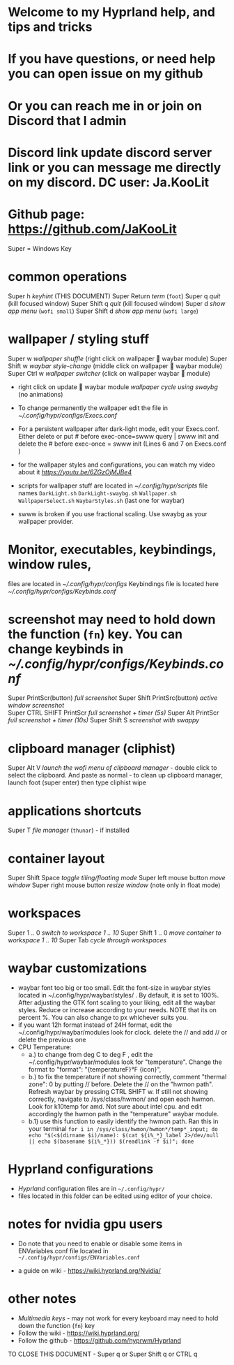# Welcome to my Hyprland help, and tips and tricks #
# If you have questions, or need help you can open issue on my github
# Or you can reach me in or join on Discord that I admin
# Discord link update discord server link or you can message me directly on my discord. DC user: Ja.KooLit
# Github page: https://github.com/JaKooLit

  Super = Windows Key

# common operations
  Super          h        *keyhint* (THIS DOCUMENT)
  Super          Return   *term* (`foot`)
  Super          q        *quit* (kill focused window)
  Super   Shift  q        *quit* (kill focused window)
  Super          d        *show app menu* (`wofi small`)
  Super   Shift  d        *show app menu* (`wofi large`)

# wallpaper / styling stuff
  Super           w       *wallpaper shuffle* (right click on wallpaper   waybar module)
  Super   Shift   w       *waybar style-change* (middle click on wallpaper   waybar module)
  Super   Ctrl    w       *wallpaper switcher* (click on wallpaper waybar    module)
  
  - right click on update   waybar module  *wallpaper cycle using swaybg* (no animations)
  
  - To change permanently the wallpaper edit the file in *~/.config/hypr/configs/Execs.conf*
  - For a persistent wallpaper after dark-light mode, edit your Execs.conf. Either delete or put # before exec-once=swww query | swww init and delete the # before exec-once = swww init (Lines 6 and 7 on Execs.conf )
  
  - for the wallpaper styles and configurations, you can watch my video about it *https://youtu.be/6ZGzOjMJBe4*
  
  - scripts for wallpaper stuff are located in *~/.config/hypr/scripts* file names `DarkLight.sh` `DarkLight-swaybg.sh` `Wallpaper.sh` `WallpaperSelect.sh` `WaybarStyles.sh` (last one for waybar)

  - swww is broken if you use fractional scaling. Use swaybg as your wallpaper provider.

# Monitor, executables, keybindings, window rules, 
  files are located in *~/.config/hypr/configs*
  Keybindings file is located here *~/.config/hypr/configs/Keybinds.conf*

# screenshot may need to hold down the function (`fn`) key. You can change keybinds in *~/.config/hypr/configs/Keybinds.conf* 
  Super PrintScr(button)       *full screenshot*
  Super Shift PrintSrc(button) *active window screenshot*         
  Super CTRL SHIFT PrintScr    *full screenshot + timer (5s)*
  Super Alt PrintScr           *full screenshot + timer (10s)*
  Super Shift S                *screenshot with swappy*

# clipboard manager (cliphist)
  Super Alt V   *launch the wofi menu of clipboard manager* 
    - double click to select the clipboard. And paste as normal
    - to clean up clipboard manager, launch foot (super enter) then type cliphist wipe

# applications shortcuts
  Super   T		  *file manager* (`thunar`) - if installed

    
# container layout
  Super   Shift   Space       *toggle tiling/floating mode*
  Super   left mouse button   *move window*
  Super   right mouse button  *resize window* (note only in float mode)


# workspaces
  Super         1 .. 0    *switch to workspace 1 .. 10*
  Super  Shift  1 .. 0    *move container to workspace 1 .. 10*
  Super   Tab             *cycle through workspaces*

# waybar customizations
  - waybar font too big or too small. Edit the font-size in waybar styles located in ~/.config/hypr/waybar/styles/ . By default, it is set to 100%. After adjusting the GTK font scaling to your liking, edit all the waybar styles. Reduce or increase according to your needs. NOTE that its on percent %. You can also change to px whichever suits you.
  - if you want 12h format instead of 24H format, edit the ~/.config/hypr/waybar/modules look for clock. delete the // and add // or delete the previous one
  - CPU Temperature:
    - a.) to change from deg C to deg F , edit the ~/.config/hypr/waybar/modules look for "temperature". Change the format to "format": "{temperatureF}°F {icon}",
    - b.) to fix the temperature if not showing correctly, comment "thermal zone": 0 by putting // before. Delete the // on the "hwmon path". Refresh waybar by pressing CTRL SHIFT w. If still not showing correctly, navigate to /sys/class/hwmon/ and open each hwmon. Look for k10temp for amd. Not sure about intel cpu. and edit accordingly the hwmon path in the "temperature" waybar module.
    - b.1) use this function to easily identify the hwmon path. Ran this in your terminal    ``` for i in /sys/class/hwmon/hwmon*/temp*_input; do echo "$(<$(dirname $i)/name): $(cat ${i%_*}_label 2>/dev/null || echo $(basename ${i%_*})) $(readlink -f $i)"; done ```

# Hyprland configurations
  - *Hyprland* configuration files are in `~/.config/hypr/`
  - files located in this folder can be edited using editor of your choice.

# notes for nvidia gpu users
  - Do note that you need to enable or disable some items in ENVariables.conf file located in `~/.config/hypr/configs/ENVariables.conf`
  
  - a guide on wiki - https://wiki.hyprland.org/Nvidia/


# other notes
  - *Multimedia keys* - may not work for every keyboard may need to hold down the function (`fn`) key
  - Follow the wiki - https://wiki.hyprland.org/
  - Follow the github - https://github.com/hyprwm/Hyprland



TO CLOSE THIS DOCUMENT - Super q or Super Shift q or CTRL q
